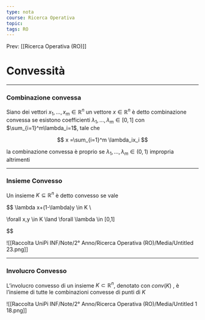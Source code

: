```yaml
---
type: nota
course: Ricerca Operativa
topic: 
tags: RO
---
```


Prev: [[Ricerca Operativa (RO)]]

# Convessità
---

### Combinazione convessa

Siano dei vettori $x_1,\dots,x_m \in \mathbb{R}^n$ un vettore $x \in \mathbb{R}^n$ è detto combinazione convessa se esistono coefficienti $\lambda_1,\dots,\lambda_m \in [0,1]$ con $\sum_{i=1}^m\lambda_i=1$, tale che

$$
x =\sum_{i=1}^m \lambda_ix_i
$$

la combinazione convessa è proprio se $\lambda_1,\dots,\lambda_m \in (0,1)$ impropria altrimenti

---

### Insieme Convesso

Un insieme $K \subseteq \mathbb{R}^n$ è detto convesso se vale

$$
\lambda x+(1-\lambda)y \in K  \\

\forall x,y \in K  \land
\forall \lambda \in [0,1]

$$

![[Raccolta UniPi INF/Note/2° Anno/Ricerca Operativa (RO)/Media/Untitled 23.png]]

---

### Involucro Convesso

L’involucro convesso di un insieme $K \subset \mathbb{R}^n$, denotato con $conv(K)$ , è l’insieme di
tutte le combinazioni convesse di punti di $K$

![[Raccolta UniPi INF/Note/2° Anno/Ricerca Operativa (RO)/Media/Untitled 1 18.png]]
